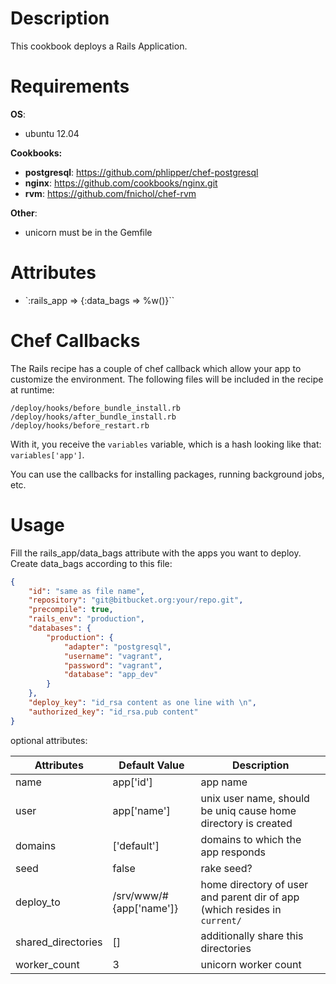 Description
===========

This cookbook deploys a Rails Application. 

Requirements
============

**OS**:

- ubuntu 12.04

**Cookbooks:**

- **postgresql**: https://github.com/phlipper/chef-postgresql
- **nginx**: https://github.com/cookbooks/nginx.git
- **rvm**: https://github.com/fnichol/chef-rvm

**Other**:

- unicorn must be in the Gemfile

Attributes
==========

- `:rails_app => {:data_bags => %w()}``

Chef Callbacks
==============

The Rails recipe has a couple of chef callback which allow your app to customize the environment.
The following files will be included in the recipe at runtime:

```
/deploy/hooks/before_bundle_install.rb
/deploy/hooks/after_bundle_install.rb
/deploy/hooks/before_restart.rb
````

With it, you receive the `variables` variable, which is a hash looking like that: `variables['app']`.

You can use the callbacks for installing packages, running background jobs, etc.

Usage
=====

Fill the rails_app/data_bags attribute with the apps you want to deploy. Create data_bags according to this file:

```json
{
    "id": "same as file name",
    "repository": "git@bitbucket.org:your/repo.git",
    "precompile": true,
    "rails_env": "production",
    "databases": {
        "production": {
            "adapter": "postgresql",
            "username": "vagrant",
            "password": "vagrant",
            "database": "app_dev"
        }
    },
    "deploy_key": "id_rsa content as one line with \n",
    "authorized_key": "id_rsa.pub content"
}
```

optional attributes:

| Attributes | Default Value | Description |
| ---------- | ------------- | ----------- |
| name       | app['id']     | app name |
| user       | app['name']   | unix user name, should be uniq cause home directory is created |
| domains    | ['default']   | domains to which the app responds |
| seed       | false         | rake seed? |
| deploy_to  | /srv/www/#{app['name']} | home directory of user and parent dir of app (which resides in `current/` |
| shared_directories | [] | additionally share this directories |
| worker_count | 3 | unicorn worker count |


